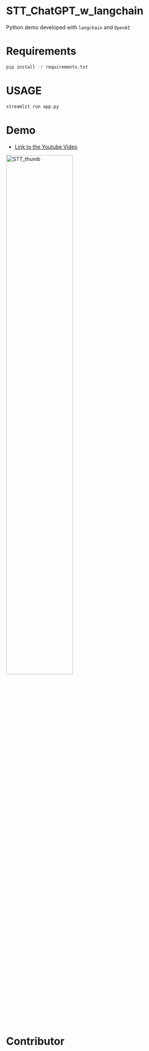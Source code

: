 # STT_ChatGPT_w_langchain
Python demo developed with `langchain` and `OpenAI`

# Requirements
```bash
pip install -r requirements.txt
```

# USAGE
```bash
streamlit run app.py
```

# Demo
- [Link to the Youtube Video](https://youtu.be/iflE5giZOLs)

[<img width="60%" alt="STT_thumb" src="https://github.com/jskim0406/STT_ChatGPT_w_langchain/assets/63832233/f1f9c0da-0c58-4334-a59b-f4187759414e">](https://youtu.be/iflE5giZOLs)


# Contributor
